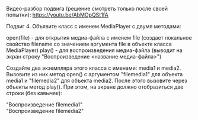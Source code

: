 Видео-разбор подвига (решение смотреть только после своей попытки): https://youtu.be/AbMOpQSt1fA  

Подвиг 4. Объявите класс с именем MediaPlayer с двумя методами:  

open(file) - для открытия медиа-файла с именем file (создает локальное свойство filename со значением аргумента file в объекте класса MediaPlayer)
play() - для воспроизведения медиа-файла (выводит на экран строку "Воспроизведение <название медиа-файла>")  

Создайте два экземпляра этого класса с именами: media1 и media2. Вызовите из них метод open() с аргументом "filemedia1" для объекта media1 и "filemedia2" для объекта media2. После этого вызовите через объекты метод play(). При этом, на экране должно отобразиться две строки (без кавычек):  
  
"Воспроизведение filemedia1"  
"Воспроизведение filemedia2"

